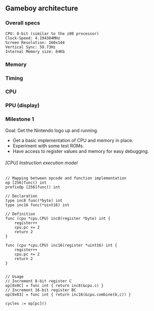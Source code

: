 ## Gameboy architecture

### Overall specs

```
CPU: 8-bit (similar to the z80 processor)
Clock-Speed: 4.194304MHz
Screen Resolution: 160x144
Vertical Sync: 59.73Hz
Internal Memory size: 64Kb
```
### Memory

### Timing

### CPU

### PPU (display)


### Milestone 1

Goal: Get the Nintendo logo up and running.

- Get a basic implementation of CPU and memory in place.
- Experiment with some test ROMs.
- Have access to register values and memory for easy debugging.

###### [CPU] Instruction execution model 

```
// Mapping between opcode and function implementation
op [256]func() int
prefixOp [256]func() int

// Declaration
type inc8 func(*byte) int
type inc16 func(*uint16) int

// Definition
func (cpu *cpu.CPU) inc8(register *byte) int {
    register++
    cpu.pc += 2
    return 2
}

func (cpu *cpu.CPU) inc16(register *uint16) int {
    register++
    cpu.pc += 2
    return 2
}


// Usage
// Increment 8-bit register C
op[0x0C] = func int { return inc8(&cpu.c) }
// Increment 16-bit register BC
op[0x03] = func int { return inc16(&cpu.combine(b,c)) }

cycles := op[pc]()
```